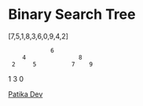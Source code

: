 # Binary Search Tree

[7,5,1,8,3,6,0,9,4,2]


                6
        4               8 
     2     5          7    9
   1   3 
 0 





[Patika Dev](https://www.patika.dev/)
